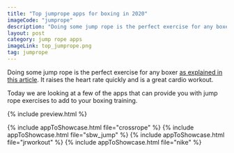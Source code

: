 ```yaml
---
title: "Top jumprope apps for boxing in 2020"
imageCode: "jumprope"
description: "Doing some jump rope is the perfect exercise for any boxer. It raises the heart rate quickly and is a great cardio workout. Here we are looking at a few of the apps that can provide you with jump rope exercises to add to your boxing training."
layout: post
category: jump rope apps
imageLink: top_jumprope.png
tag: jumprope
---
```


Doing some jump rope is the perfect exercise for any boxer [as explained in this article](/jump-rope-training-boxing/). It raises the heart rate quickly and is a great cardio workout.

Today we are looking at a few of the apps that can provide you with jump rope exercises to add to your boxing training.

{% include preview.html %}

{% include appToShowcase.html file="crossrope" %}
{% include appToShowcase.html file="sbw_jump" %}
{% include appToShowcase.html file="jrworkout" %}
{% include appToShowcase.html file="nike" %}